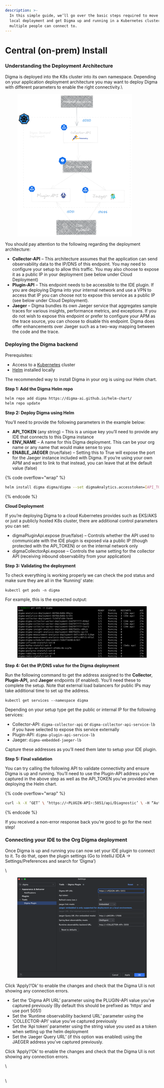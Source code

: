```yaml
---
description: >-
  In this simple guide, we’ll go over the basic steps required to move beyond
  local deployment and get Digma up and running in a Kubernetes cluster that
  multiple people can connect to.
---
```


# Central (on-prem) Install

### Understanding the Deployment Architecture

Digma is deployed into the K8s cluster into its own namespace. Depending on your application deployment architecture you may want to deploy Digma with different parameters to enable the right connectivity.\


<figure><img src="../.gitbook/assets/deployment_arch.png" alt="" width="375"><figcaption></figcaption></figure>

You should pay attention to the following regarding the deployment architecture:

* **Collector-API** – This architecture assumes that the application can send observability data to the IP/DNS of this endpoint. You may need to configure your setup to allow this traffic. You may also choose to expose it as a public IP in your deployment (see below under Cloud Deployment)
* **Plugin-API** – This endpoint needs to be accessible to the IDE plugin. If you are deploying Digma into your internal network and use a VPN to access that IP you can choose not to expose this service as a public IP (see below under Cloud Deployment).
* **Jaeger** – Digma bundles its own Jaeger service that aggregates sample traces for various insights, performance metrics, and exceptions. If you do not wish to expose this endpoint or prefer to configure your APM as the trace source, you can choose to disable this endpoint. Digma does offer enhancements over Jaeger such as a two-way mapping between the code and the trace.

### Deploying the Digma backend <a href="#deployment" id="deployment"></a>

Prerequisites:&#x20;

* Access to a  [Kubernetes](https://kubernetes.io/) cluster&#x20;
* [Helm](https://helm.sh/docs/intro/install/) installed locally

The recommended way to install Digma in your org is using our Helm chart.

**Step 1: Add the Digma Helm repo**

```bash
helm repo add digma https://digma-ai.github.io/helm-chart/
helm repo update
```

**Step 2: Deploy Digma using Helm**

You’ll need to provide the following parameters in the example below:

* **API\_TOKEN** (any string) – This is a unique key you’ll need to provide any IDE that connects to this Digma instance
* **ENV\_NAME** – A name for this Digma deployment. This can be your org name or any name that would make sense to you
* **ENABLE\_JAEGER** (true/false) – Setting this to True will expose the port for the Jaeger instance included with Digma. If you’re using your own APM and want to link to that instead, you can leave that at the default value (false)

{% code overflow="wrap" %}
```bash
helm install digma digma/digma --set digmaAnalytics.accesstoken=[API_TOKEN],digma.environmentName=[ENV_NAME],embeddedJaeger.enabled=[ENABLE_JAEGER] --namespace digma --create-namespace
```
{% endcode %}

**Cloud Deployment**

If you’re deploying Digma to a cloud Kubernetes provides such as EKS/AKS or just a publicly hosted K8s cluster, there are additional control parameters you can set:

* digmaPluginApi.expose (true/false) – Controls whether the API used to communicate with the IDE plugin is exposed via a public IP (though protected with the API\_TOKEN) or on the internal network only
* digmaCollectorApi.expose – Controls the same setting for the collector API (receiving inbound observability from your application)

**Step 3: Validating the deployment**

To check everything is working properly we can check the pod status and make sure they are all in the ‘Running’ state:

`kubectl get pods -n digma`

For example, this is the expected output:

<figure><img src="../.gitbook/assets/image (1) (1).png" alt=""><figcaption></figcaption></figure>

**Step 4: Get the IP/DNS value for the Digma deployment**

Run the following command to get the address assigned to the **Collector**, **Plugin-API,** and **Jaeger** endpoints (if enabled). You’ll need these to complete the setup. Note that external load balancers for public IPs may take additional time to set up the address.

`kubectl get services --namespace digma`

Depending on your setup type get the public or internal IP for the following services:

* Collector-API: `digma-collector-api` or `digma-collector-api-service-lb` if you have selected to expose this service externally
* Plugin-API: `digma-plugin-api-service-lb`
* Jaeger: `digma-embedded-jaeger-lb`

Capture these addresses as you’ll need them later to setup your IDE plugin.

**Step 5: Final validation**

You can try calling the following API to validate connectivity and ensure Digma is up and running. You’ll need to use the Plugin-API address you’ve captured in the above step as well as the API\_TOKEN you’ve provided when deploying the Helm chart.

{% code overflow="wrap" %}
```bash
curl -k -X ‘GET’ \ ‘https://<PLUGIN-API>:5051/api/Diagnostic’ \ -H “Authorization: Token <API_TOKEN>” -H ‘accept: application/json’ 

```
{% endcode %}

If you received a non-error response back you’re good to go for the next step!

### &#x20;Connecting your IDE to the Org Digma deployment

Once Digma is up and running you can now set your IDE plugin to connect to it. To do that, open the plugin settings (Go to IntelliJ IDEA -> Settings/Preferences and search for ‘Digma’)

\


<figure><img src="../.gitbook/assets/image (1) (1) (1).png" alt=""><figcaption></figcaption></figure>

Click ‘Apply’/’Ok’ to enable the changes and check that the Digma UI is not showing any connection errors.

* Set the ‘Digma API URL’ parameter using the PLUGIN-API value you’ve captured previously (By default this should be prefixed as ‘https’ and use port 5051)
* Set the ‘Runtime observability backend URL’ parameter using the ‘COLLECTOR-API’ value you’ve captured previously
* Set the ‘Api token’ parameter using the string value you used as a token when setting up the helm deployment
* Set the ‘Jaeger Query URL’ (if this option was enabled) using the JAEGER address you’ve captured previously.

Click ‘Apply’/’Ok’ to enable the changes and check that the Digma UI is not showing any connection errors.

\


\
\


